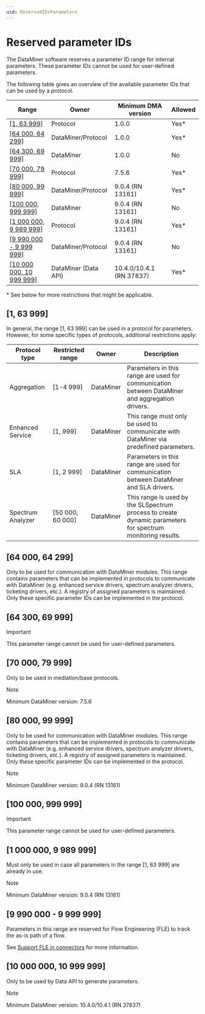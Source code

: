 ```yaml
---
uid: ReservedIDsParameters
---
```


# Reserved parameter IDs

The DataMiner software reserves a parameter ID range for internal parameters. These parameter IDs cannot be used for user-defined parameters.

The following table gives an overview of the available parameter IDs that can be used by a protocol.

|Range|Owner|Minimum DMA version|Allowed|
|--- |--- |--- |--- |
|[[1, 63 999]](#1-63-999)|Protocol|1.0.0|Yes*|
|[[64 000, 64 299]](#64-000-64-299)|DataMiner/Protocol|1.0.0|Yes*|
|[[64 300, 69 999]](#64-300-69-999)|DataMiner|1.0.0|No|
|[[70 000, 79 999]](#70-000-79-999)|Protocol|7.5.6|Yes*|
|[[80 000, 99 999]](#80-000-99-999)|DataMiner/Protocol|9.0.4 (RN 13161)|Yes*|
|[[100 000, 999 999]](#100-000-999-999)|DataMiner|9.0.4 (RN 13161)|No|
|[[1 000 000, 9 989 999]](#1-000-000-9-989-999)|Protocol|9.0.4 (RN 13161)|Yes*|
|[[9 990 000 - 9 999 999]](#9-990-000---9-999-999)|DataMiner/Protocol|9.0.4 (RN 13161)|No|
|[[10 000 000, 10 999 999]](#10-000-000-10-999-999)|DataMiner (Data API)|10.4.0/10.4.1 (RN 37837)|Yes*|

\* See below for more restrictions that might be applicable.

## [1, 63 999]
In general, the range [1, 63 999] can be used in a protocol for parameters. However, for some specific types of protocols, additional restrictions apply:

|Protocol type|Restricted range|Owner|Description|
|--- |--- |--- |--- |
|Aggregation|[1-4 999]|DataMiner|Parameters in this range are used for communication between DataMiner and aggregation drivers.|
|Enhanced Service|[1, 999]|DataMiner|This range must only be used to communicate with DataMiner via predefined parameters.|
|SLA|[1, 2 999]|DataMiner|Parameters in this range are used for communication between DataMiner and SLA drivers.|
|Spectrum Analyzer|[50 000, 60 000]|DataMiner|This range is used by the SLSpectrum process to create dynamic parameters for spectrum monitoring results.|

## [64 000, 64 299]
Only to be used for communication with DataMiner modules. This range contains parameters that can be implemented in protocols to communicate with DataMiner (e.g. enhanced service drivers, spectrum analyzer drivers, ticketing drivers, etc.). A registry of assigned parameters is maintained. Only these specific parameter IDs can be implemented in the protocol.

## [64 300, 69 999]
> [!IMPORTANT]
> This parameter range cannot be used for user-defined parameters.

## [70 000, 79 999]
Only to be used in mediation/base protocols.

> [!NOTE]
> Minimum DataMiner version: 7.5.6

## [80 000, 99 999]
Only to be used for communication with DataMiner modules. This range contains parameters that can be implemented in protocols to communicate with DataMiner (e.g. enhanced service drivers, spectrum analyzer drivers, ticketing drivers, etc.). A registry of assigned parameters is maintained. Only these specific parameter IDs can be implemented in the protocol.

> [!NOTE]
> Minimum DataMiner version: 9.0.4 (RN 13161)

## [100 000, 999 999]
> [!IMPORTANT]
> This parameter range cannot be used for user-defined parameters.

## [1 000 000, 9 989 999]
Must only be used in case all parameters in the range [1, 63 999] are already in use.

> [!NOTE]
> Minimum DataMiner version: 9.0.4 (RN 13161)

## [9 990 000 - 9 999 999]

Parameters in this range are reserved for Flow Engineering (FLE) to track the as-is path of a flow.

See [Support FLE in connectors](https://github.com/SkylineCommunications/SLC-C-Example_FlowEngineering/blob/main/README.md) for more information.

## [10 000 000, 10 999 999]
Only to be used by Data API to generate parameters.

> [!NOTE]
> Minimum DataMiner version: 10.4.0/10.4.1 (RN 37837)
